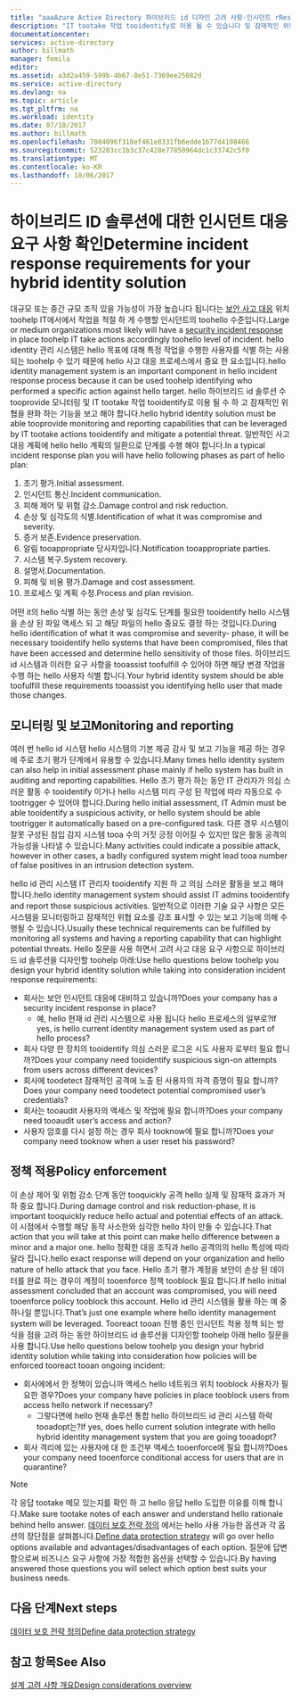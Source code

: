 ```yaml
---
title: "aaaAzure Active Directory 하이브리드 id 디자인 고려 사항-인시던트 rResponse 요구 사항을 결정 | Microsoft Docs"
description: "IT tootake 작업 tooidentify로 이용 될 수 있습니다 및 잠재적인 위협을 완화 하는 hello 하이브리드 id 솔루션에 대 한 모니터링 및 보고 기능을 결정"
documentationcenter: 
services: active-directory
author: billmath
manager: femila
editor: 
ms.assetid: a3d2a459-599b-4b67-8e51-7369ee25082d
ms.service: active-directory
ms.devlang: na
ms.topic: article
ms.tgt_pltfrm: na
ms.workload: identity
ms.date: 07/18/2017
ms.author: billmath
ms.openlocfilehash: 7084096f318ef461e8331fb6edde1b77d4108466
ms.sourcegitcommit: 523283cc1b3c37c428e77850964dc1c33742c5f0
ms.translationtype: MT
ms.contentlocale: ko-KR
ms.lasthandoff: 10/06/2017
---
```

# <a name="determine-incident-response-requirements-for-your-hybrid-identity-solution"></a><span data-ttu-id="7b364-103">하이브리드 ID 솔루션에 대한 인시던트 대응 요구 사항 확인</span><span class="sxs-lookup"><span data-stu-id="7b364-103">Determine incident response requirements for your hybrid identity solution</span></span>
<span data-ttu-id="7b364-104">대규모 또는 중간 규모 조직 있을 가능성이 가장 높습니다 됩니다는 [보안 사고 대응](https://technet.microsoft.com/library/cc700825.aspx) 위치 toohelp IT에서에서 작업을 적절 하 게 수행할 인시던트의 toohello 수준입니다.</span><span class="sxs-lookup"><span data-stu-id="7b364-104">Large or medium organizations most likely will have a [security incident response](https://technet.microsoft.com/library/cc700825.aspx) in place toohelp IT take actions accordingly toohello level of incident.</span></span> <span data-ttu-id="7b364-105">hello identity 관리 시스템은 hello 목표에 대해 특정 작업을 수행한 사용자를 식별 하는 사용 되는 toohelp 수 있기 때문에 hello 사고 대응 프로세스에서 중요 한 요소입니다.</span><span class="sxs-lookup"><span data-stu-id="7b364-105">hello identity management system is an important component in hello incident response process because it can be used toohelp identifying who performed a specific action against hello target.</span></span> <span data-ttu-id="7b364-106">hello 하이브리드 id 솔루션 수 tooprovide 모니터링 및 IT tootake 작업 tooidentify로 이용 될 수 하 고 잠재적인 위협을 완화 하는 기능을 보고 해야 합니다.</span><span class="sxs-lookup"><span data-stu-id="7b364-106">hello hybrid identity solution must be able tooprovide monitoring and reporting capabilities that can be leveraged by IT tootake actions tooidentify and mitigate a potential threat.</span></span> <span data-ttu-id="7b364-107">일반적인 사고 대응 계획에 hello hello 계획의 일환으로 단계를 수행 해야 합니다.</span><span class="sxs-lookup"><span data-stu-id="7b364-107">In a typical incident response plan you will have hello following phases as part of hello plan:</span></span>

1. <span data-ttu-id="7b364-108">초기 평가.</span><span class="sxs-lookup"><span data-stu-id="7b364-108">Initial assessment.</span></span>
2. <span data-ttu-id="7b364-109">인시던트 통신.</span><span class="sxs-lookup"><span data-stu-id="7b364-109">Incident communication.</span></span>
3. <span data-ttu-id="7b364-110">피해 제어 및 위험 감소.</span><span class="sxs-lookup"><span data-stu-id="7b364-110">Damage control and risk reduction.</span></span>
4. <span data-ttu-id="7b364-111">손상 및 심각도의 식별.</span><span class="sxs-lookup"><span data-stu-id="7b364-111">Identification of what it was compromise and severity.</span></span>
5. <span data-ttu-id="7b364-112">증거 보존.</span><span class="sxs-lookup"><span data-stu-id="7b364-112">Evidence preservation.</span></span>
6. <span data-ttu-id="7b364-113">알림 tooappropriate 당사자입니다.</span><span class="sxs-lookup"><span data-stu-id="7b364-113">Notification tooappropriate parties.</span></span>
7. <span data-ttu-id="7b364-114">시스템 복구.</span><span class="sxs-lookup"><span data-stu-id="7b364-114">System recovery.</span></span>
8. <span data-ttu-id="7b364-115">설명서.</span><span class="sxs-lookup"><span data-stu-id="7b364-115">Documentation.</span></span>
9. <span data-ttu-id="7b364-116">피해 및 비용 평가.</span><span class="sxs-lookup"><span data-stu-id="7b364-116">Damage and cost assessment.</span></span>
10. <span data-ttu-id="7b364-117">프로세스 및 계획 수정.</span><span class="sxs-lookup"><span data-stu-id="7b364-117">Process and plan revision.</span></span>

<span data-ttu-id="7b364-118">어떤 it의 hello 식별 하는 동안 손상 및 심각도 단계를 필요한 tooidentify hello 시스템을 손상 된 파일 액세스 되 고 해당 파일의 hello 중요도 결정 하는 것입니다.</span><span class="sxs-lookup"><span data-stu-id="7b364-118">During hello identification of what it was compromise and severity- phase, it will be necessary tooidentify hello systems that have been compromised, files that have been accessed and determine hello sensitivity of those files.</span></span> <span data-ttu-id="7b364-119">하이브리드 id 시스템과 이러한 요구 사항을 tooassist toofulfill 수 있어야 하면 해당 변경 작업을 수행 하는 hello 사용자 식별 합니다.</span><span class="sxs-lookup"><span data-stu-id="7b364-119">Your hybrid identity system should be able toofulfill these requirements tooassist you identifying hello user that made those changes.</span></span> 

## <a name="monitoring-and-reporting"></a><span data-ttu-id="7b364-120">모니터링 및 보고</span><span class="sxs-lookup"><span data-stu-id="7b364-120">Monitoring and reporting</span></span>
<span data-ttu-id="7b364-121">여러 번 hello id 시스템 hello 시스템의 기본 제공 감사 및 보고 기능을 제공 하는 경우에 주로 초기 평가 단계에서 유용할 수 있습니다.</span><span class="sxs-lookup"><span data-stu-id="7b364-121">Many times hello identity system can also help in initial assessment phase mainly if hello system has built in auditing and reporting capabilities.</span></span> <span data-ttu-id="7b364-122">Hello 초기 평가 하는 동안 IT 관리자가 의심 스러운 활동 수 tooidentify 이거나 hello 시스템 미리 구성 된 작업에 따라 자동으로 수 tootrigger 수 있어야 합니다.</span><span class="sxs-lookup"><span data-stu-id="7b364-122">During hello initial assessment, IT Admin must be able tooidentify a suspicious activity, or hello system should be able tootrigger it automatically based on a pre-configured task.</span></span> <span data-ttu-id="7b364-123">다른 경우 시스템이 잘못 구성된 침입 감지 시스템 tooa 수의 거짓 긍정 이어질 수 있지만 많은 활동 공격의 가능성을 나타낼 수 있습니다.</span><span class="sxs-lookup"><span data-stu-id="7b364-123">Many activities could indicate a possible attack, however in other cases, a badly configured system might lead tooa number of false positives in an intrusion detection system.</span></span> 

<span data-ttu-id="7b364-124">hello id 관리 시스템 IT 관리자 tooidentify 지원 하 고 의심 스러운 활동을 보고 해야 합니다.</span><span class="sxs-lookup"><span data-stu-id="7b364-124">hello identity management system should assist IT admins tooidentify and report those suspicious activities.</span></span> <span data-ttu-id="7b364-125">일반적으로 이러한 기술 요구 사항은 모든 시스템을 모니터링하고 잠재적인 위협 요소를 강조 표시할 수 있는 보고 기능에 의해 수행될 수 있습니다.</span><span class="sxs-lookup"><span data-stu-id="7b364-125">Usually these technical requirements can be fulfilled by monitoring all systems and having a reporting capability that can highlight potential threats.</span></span> <span data-ttu-id="7b364-126">Hello 질문을 사용 하면서 고려 사고 대응 요구 사항으로 하이브리드 id 솔루션을 디자인할 toohelp 아래:</span><span class="sxs-lookup"><span data-stu-id="7b364-126">Use hello questions below toohelp you design your hybrid identity solution while taking into consideration incident response requirements:</span></span>

* <span data-ttu-id="7b364-127">회사는 보안 인시던트 대응에 대비하고 있습니까?</span><span class="sxs-lookup"><span data-stu-id="7b364-127">Does your company has a security incident response in place?</span></span>
  * <span data-ttu-id="7b364-128">예, hello 현재 id 관리 시스템으로 사용 됩니다 hello 프로세스의 일부로?</span><span class="sxs-lookup"><span data-stu-id="7b364-128">If yes, is hello current identity management system used as part of hello process?</span></span>
* <span data-ttu-id="7b364-129">회사 다양 한 장치의 tooidentify 의심 스러운 로그온 시도 사용자 로부터 필요 합니까?</span><span class="sxs-lookup"><span data-stu-id="7b364-129">Does your company need tooidentify suspicious sign-on attempts from users across different devices?</span></span>
* <span data-ttu-id="7b364-130">회사에 toodetect 잠재적인 공격에 노출 된 사용자의 자격 증명이 필요 합니까?</span><span class="sxs-lookup"><span data-stu-id="7b364-130">Does your company need toodetect potential compromised user’s credentials?</span></span>
* <span data-ttu-id="7b364-131">회사는 tooaudit 사용자의 액세스 및 작업에 필요 합니까?</span><span class="sxs-lookup"><span data-stu-id="7b364-131">Does your company need tooaudit user’s access and action?</span></span>
* <span data-ttu-id="7b364-132">사용자 암호를 다시 설정 하는 경우 회사 tooknow에 필요 합니까?</span><span class="sxs-lookup"><span data-stu-id="7b364-132">Does your company need tooknow when a user reset his password?</span></span>

## <a name="policy-enforcement"></a><span data-ttu-id="7b364-133">정책 적용</span><span class="sxs-lookup"><span data-stu-id="7b364-133">Policy enforcement</span></span>
<span data-ttu-id="7b364-134">이 손상 제어 및 위험 감소 단계 동안 tooquickly 공격 hello 실제 및 잠재적 효과가 저하 중요 합니다.</span><span class="sxs-lookup"><span data-stu-id="7b364-134">During damage control and risk reduction-phase, it is important tooquickly reduce hello actual and potential effects of an attack.</span></span> <span data-ttu-id="7b364-135">이 시점에서 수행할 해당 동작 사소한와 심각한 hello 차이 만들 수 있습니다.</span><span class="sxs-lookup"><span data-stu-id="7b364-135">That action that you will take at this point can make hello difference between a minor and a major one.</span></span> <span data-ttu-id="7b364-136">hello 정확한 대응 조직과 hello 공격의의 hello 특성에 따라 달라 집니다.</span><span class="sxs-lookup"><span data-stu-id="7b364-136">hello exact response will depend on your organization and hello nature of hello attack that you face.</span></span> <span data-ttu-id="7b364-137">Hello 초기 평가 계정을 보안이 손상 된 데이터를 완료 하는 경우이 계정이 tooenforce 정책 tooblock 필요 합니다.</span><span class="sxs-lookup"><span data-stu-id="7b364-137">If hello initial assessment concluded that an account was compromised, you will need tooenforce policy tooblock this account.</span></span> <span data-ttu-id="7b364-138">Hello id 관리 시스템을 활용 하는 예 중 하나일 뿐입니다.</span><span class="sxs-lookup"><span data-stu-id="7b364-138">That’s just one example where hello identity management system will be leveraged.</span></span> <span data-ttu-id="7b364-139">Tooreact tooan 진행 중인 인시던트 적용 정책 되는 방식을 점을 고려 하는 동안 하이브리드 id 솔루션을 디자인할 toohelp 아래 hello 질문을 사용 합니다.</span><span class="sxs-lookup"><span data-stu-id="7b364-139">Use hello questions below toohelp you design your hybrid identity solution while taking into consideration how policies will be enforced tooreact tooan ongoing incident:</span></span>

* <span data-ttu-id="7b364-140">회사에에서 한 정책이 있습니까 액세스 hello 네트워크 위치 tooblock 사용자가 필요한 경우?</span><span class="sxs-lookup"><span data-stu-id="7b364-140">Does your company have policies in place tooblock users from access hello network if necessary?</span></span>
  * <span data-ttu-id="7b364-141">그렇다면에 hello 현재 솔루션 통합 hello 하이브리드 id 관리 시스템 하락 tooadopt는?</span><span class="sxs-lookup"><span data-stu-id="7b364-141">If yes, does hello current solution integrate with hello hybrid identity management system that you are going tooadopt?</span></span>
* <span data-ttu-id="7b364-142">회사 격리에 있는 사용자에 대 한 조건부 액세스 tooenforce에 필요 합니까?</span><span class="sxs-lookup"><span data-stu-id="7b364-142">Does your company need tooenforce conditional access for users that are in quarantine?</span></span> 

> [!NOTE]
> <span data-ttu-id="7b364-143">각 응답 tootake 메모 있는지를 확인 하 고 hello 응답 hello 도입한 이유를 이해 합니다.</span><span class="sxs-lookup"><span data-stu-id="7b364-143">Make sure tootake notes of each answer and understand hello rationale behind hello answer.</span></span> <span data-ttu-id="7b364-144">[데이터 보호 전략 정의](active-directory-hybrid-identity-design-considerations-data-protection-strategy.md) 에서는 hello 사용 가능한 옵션과 각 옵션의 장단점을 살펴봅니다.</span><span class="sxs-lookup"><span data-stu-id="7b364-144">[Define data protection strategy](active-directory-hybrid-identity-design-considerations-data-protection-strategy.md) will go over hello options available and advantages/disadvantages of each option.</span></span>  <span data-ttu-id="7b364-145">질문에 답변함으로써 비즈니스 요구 사항에 가장 적합한 옵션을 선택할 수 있습니다.</span><span class="sxs-lookup"><span data-stu-id="7b364-145">By having answered those questions you will select which option best suits your business needs.</span></span>
> 
> 

## <a name="next-steps"></a><span data-ttu-id="7b364-146">다음 단계</span><span class="sxs-lookup"><span data-stu-id="7b364-146">Next steps</span></span>
[<span data-ttu-id="7b364-147">데이터 보호 전략 정의</span><span class="sxs-lookup"><span data-stu-id="7b364-147">Define data protection strategy</span></span>](active-directory-hybrid-identity-design-considerations-data-protection-strategy.md)

## <a name="see-also"></a><span data-ttu-id="7b364-148">참고 항목</span><span class="sxs-lookup"><span data-stu-id="7b364-148">See Also</span></span>
[<span data-ttu-id="7b364-149">설계 고려 사항 개요</span><span class="sxs-lookup"><span data-stu-id="7b364-149">Design considerations overview</span></span>](active-directory-hybrid-identity-design-considerations-overview.md)


